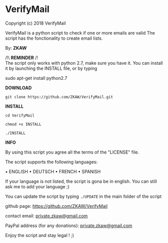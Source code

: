 # VerifyMail
Copyright (c) 2018 VerifyMail

VerifyMail is a python script to check if one or more emails are valid
The script has the fonctionality to create email lists.


By: **ZKAW**

/!\ **REMINDER** /!\
The script only works with python 2.7, make sure you have it.
You can install it by launching the INSTALL file, or by typing

sudo apt-get install python2.7


**DOWNLOAD**

`git clone https://github.com/ZKAW/VerifyMail.git`

**INSTALL**

`cd VerifyMail`

`chmod +x INSTALL`

`./INSTALL`

**INFO**

By using this script you agree all the terms of the "LICENSE" file.

The script supports the following languages:

   • ENGLISH
   • DEUTSCH
   • FRENCH
   • SPANISH
   
If your language is not listed, the script is gona be in english.
You can still ask me to add your language ;)

You can update the script by typing `./UPDATE` in the main folder of the script
   
github page: https://github.com/ZKAW/VerifyMail

contact email: private.zkaw@gmail.com

PayPal address (for any donations): private.zkaw@gmail.com

Enjoy the script and stay legal ! ;)

